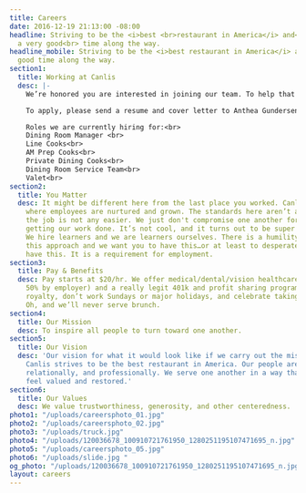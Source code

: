 ```yaml
---
title: Careers
date: 2016-12-19 21:13:00 -08:00
headline: Striving to be the <i>best <br>restaurant in America</i> and<br> having
  a very good<br> time along the way.
headline_mobile: Striving to be the <i>best restaurant in America</i> and have a damn
  good time along the way.
section1:
  title: Working at Canlis
  desc: |-
    We’re honored you are interested in joining our team. To help that process, we recommend you read most of this entire website to figure out what makes us tick. We recommend thinking about how working here will help you become more of who you want to become, not what you want to become. We recommend taking the advice of your mother — whatever it was she said, try to remember — it’s going to help you get a job here.

    To apply, please send a resume and cover letter to Anthea Gundersen at [work@canlis.com](mailto:work@canlis.com).

    Roles we are currently hiring for:<br>
    Dining Room Manager <br>
    Line Cooks<br>
    AM Prep Cooks<br>
    Private Dining Cooks<br>
    Dining Room Service Team<br>
    Valet<br>
section2:
  title: You Matter
  desc: It might be different here from the last place you worked. Canlis is a place
    where employees are nurtured and grown. The standards here aren’t any lower and
    the job is not any easier. We just don't compromise one another for the sake of
    getting our work done. It’s not cool, and it turns out to be super counterproductive.
    We hire learners and we are learners ourselves. There is a humility inherent to
    this approach and we want you to have this…or at least to desperately want to
    have this. It is a requirement for employment.
section3:
  title: Pay & Benefits
  desc: Pay starts at $20/hr. We offer medical/dental/vision healthcare (cost covered
    50% by employer) and a really legit 401k and profit sharing program. We eat like
    royalty, don’t work Sundays or major holidays, and celebrate taking time off.
    Oh, and we’ll never serve brunch.
section4:
  title: Our Mission
  desc: To inspire all people to turn toward one another.
section5:
  title: Our Vision
  desc: 'Our vision for what it would look like if we carry out the mission perfectly:
    Canlis strives to be the best restaurant in America. Our people are growing emotionally,
    relationally, and professionally. We serve one another in a way that makes people
    feel valued and restored.'
section6:
  title: Our Values
  desc: We value trustworthiness, generosity, and other centeredness.
photo1: "/uploads/careersphoto_01.jpg"
photo2: "/uploads/careersphoto_02.jpg"
photo3: "/uploads/truck.jpg"
photo4: "/uploads/120036678_100910721761950_1280251195107471695_n.jpg"
photo5: "/uploads/careersphoto_05.jpg"
photo6: "/uploads/slide.jpg "
og_photo: "/uploads/120036678_100910721761950_1280251195107471695_n.jpg"
layout: careers
---
```


